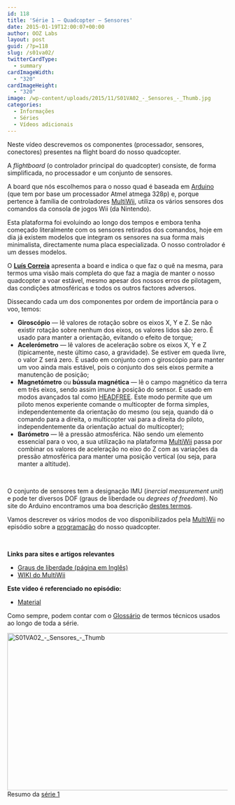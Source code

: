 ```yaml
---
id: 118
title: 'Série 1 — Quadcopter — Sensores'
date: 2015-01-19T12:00:07+00:00
author: OOZ Labs
layout: post
guid: /?p=118
slug: /s01va02/
twitterCardType:
  - summary
cardImageWidth:
  - "320"
cardImageHeight:
  - "320"
image: /wp-content/uploads/2015/11/S01VA02_-_Sensores_-_Thumb.jpg
categories:
  - Informações
  - Séries
  - Vídeos adicionais
---
```

Neste vídeo descrevemos os componentes (processador, sensores, conectores) presentes na flight board do nosso quadcopter.

<p style="text-align: center;">
</p>

A _flightboard_ (o controlador principal do quadcopter) consiste, de forma simplificada, no processador e um conjunto de sensores.

A board que nós escolhemos para o nosso quad é baseada em <a title="Arduino" href="http://arduino.cc" target="_blank">Arduino</a> (que tem por base um processador Atmel atmega 328p) e, porque pertence à família de controladores <a title="MultiWii" href="http://www.multiwii.com/" target="_blank">MultiWii</a>, utiliza os vários sensores dos comandos da consola de jogos Wii (da Nintendo).

Esta plataforma foi evoluindo ao longo dos tempos e embora tenha começado literalmente com os sensores retirados dos comandos, hoje em dia já existem modelos que integram os sensores na sua forma mais minimalista, directamente numa placa especializada. O nosso controlador é um desses modelos.

O [**Luís Correia**](/equipa/luis-correia/ "Luís Correia") apresenta a board e indica o que faz o quê na mesma, para termos uma visão mais completa do que faz a magia de manter o nosso quadcopter a voar estável, mesmo apesar dos nossos erros de pilotagem, das condições atmosféricas e todos os outros factores adversos.

Dissecando cada um dos componentes por ordem de importância para o voo, temos:

  * **Giroscópio** — lê valores de rotação sobre os eixos X, Y e Z. Se não existir rotação sobre nenhum dos eixos, os valores lidos são zero. É usado para manter a orientação, evitando o efeito de torque;
  * **Acelerómetro** — lê valores de aceleração sobre os eixos X, Y e Z (tipicamente, neste último caso, a gravidade). Se estiver em queda livre, o valor Z será zero. É usado em conjunto com o giroscópio para manter um voo ainda mais estável, pois o conjunto dos seis eixos permite a manutenção de posição;
  * **Magnetómetro** ou **bússula magnética** — lê o campo magnético da terra em três eixos, sendo assim imune à posição do sensor. É usado em modos avançados tal como [HEADFREE](http://www.multiwii.com/wiki/index.php?title=HeadFree_%28CareFree%29 "HEADFREE"). Este modo permite que um piloto menos experiente comande o multicopter de forma simples, independentemente da orientação do mesmo (ou seja, quando dá o comando para a direita, o multicopter vai para a direita do piloto, independentemente da orientação actual do multicopter);
  * **Barómetro** — lê a pressão atmosférica. Não sendo um elemento essencial para o voo, a sua utilização na plataforma <a title="MultiWii" href="http://www.multiwii.com/" target="_blank">MultiWii</a> passa por combinar os valores de aceleração no eixo do Z com as variações da pressão atmosférica para manter uma posição vertical (ou seja, para manter a altitude).

&nbsp;

O conjunto de sensores tem a designação IMU (_inercial measurement unit_) e pode ter diversos DOF (graus de liberdade ou _degrees of freedom_). No site do Arduino encontramos uma boa descrição [destes termos](http://playground.arduino.cc/Main/WhatIsDegreesOfFreedom6DOF9DOF10DOF11DOF "DOF explained").

Vamos descrever os vários modos de voo disponibilizados pela <a title="MultiWii" href="http://www.multiwii.com/" target="_blank">MultiWii</a> no episódio sobre a [programação](/s01e06/ "Série 1 – Quadcopter – Programação - Parte 1") do nosso quadcopter.

&nbsp;

**Links para sites e artigos relevantes**

  * [Graus de liberdade (página em Inglês)](http://playground.arduino.cc/Main/WhatIsDegreesOfFreedom6DOF9DOF10DOF11DOF "DOF explained")
  * [WIKI do MultiWii](http://www.multiwii.com/wiki/?title=Flightmodes "WIKI")

**Este vídeo é referenciado no episódio:**

  * [Material](/s01e01/ "Série 1 - Quadcopter - Material")

Como sempre, podem contar com o [Glossário](/s01-glossary/ "Glossário") de termos técnicos usados ao longo de toda a série.

[<img class="aligncenter size-large wp-image-250" src="/wp-content/uploads/2015/11/S01VA02_-_Sensores_-_Thumb-1024x576.jpg" alt="S01VA02_-_Sensores_-_Thumb" width="640" height="360" srcset="/wp-content/uploads/2015/11/S01VA02_-_Sensores_-_Thumb-1024x576.jpg 1024w, /wp-content/uploads/2015/11/S01VA02_-_Sensores_-_Thumb-300x169.jpg 300w, /wp-content/uploads/2015/11/S01VA02_-_Sensores_-_Thumb-267x150.jpg 267w, /wp-content/uploads/2015/11/S01VA02_-_Sensores_-_Thumb.jpg 1280w" sizes="(max-width: 640px) 100vw, 640px" />](/wp-content/uploads/2015/11/S01VA02_-_Sensores_-_Thumb.jpg)Resumo da [série 1](/series/serie-1/ "Resumo da série 1")